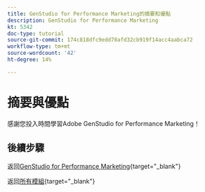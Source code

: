 ```yaml
---
title: GenStudio for Performance Marketing的摘要和優點
description: GenStudio for Performance Marketing
kt: 5342
doc-type: tutorial
source-git-commit: 174c818dfc9edd78afd32cb919f14acc4aabca72
workflow-type: tm+mt
source-wordcount: '42'
ht-degree: 14%

---
```


# 摘要與優點

感謝您投入時間學習Adobe GenStudio for Performance Marketing！


## 後續步驟

返回[GenStudio for Performance Marketing](./genstudio.md){target="_blank"}

返回[所有模組](./../../../overview.md){target="_blank"}
